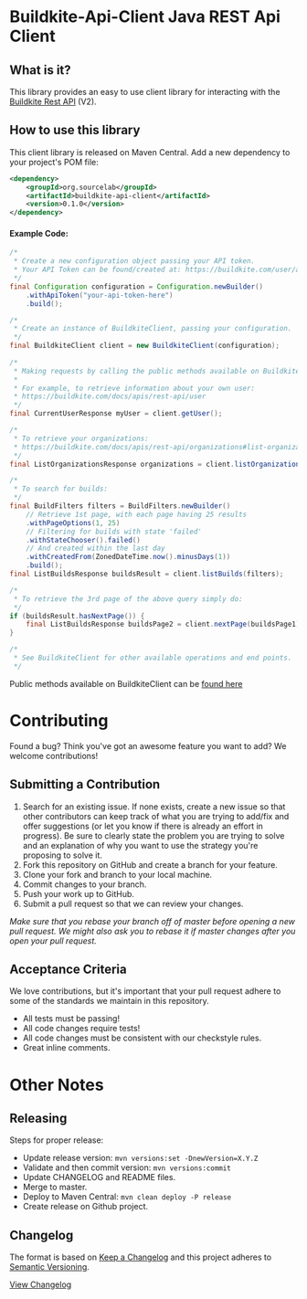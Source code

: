 # Buildkite-Api-Client Java REST Api Client

## What is it?

This library provides an easy to use client library for interacting with the [Buildkite Rest API](https://buildkite.com/docs/apis/rest-api) (V2).

## How to use this library

This client library is released on Maven Central.  Add a new dependency to your project's POM file:

```xml
<dependency>
    <groupId>org.sourcelab</groupId>
    <artifactId>buildkite-api-client</artifactId>
    <version>0.1.0</version>
</dependency>
```


#### Example Code:
```java
/*
 * Create a new configuration object passing your API token.
 * Your API Token can be found/created at: https://buildkite.com/user/api-access-tokens
 */
final Configuration configuration = Configuration.newBuilder()
    .withApiToken("your-api-token-here")
    .build();

/*
 * Create an instance of BuildkiteClient, passing your configuration.
 */
final BuildkiteClient client = new BuildkiteClient(configuration);
    
/*
 * Making requests by calling the public methods available on BuildkiteClient.
 * 
 * For example, to retrieve information about your own user:
 * https://buildkite.com/docs/apis/rest-api/user
 */
final CurrentUserResponse myUser = client.getUser();

/*
 * To retrieve your organizations:
 * https://buildkite.com/docs/apis/rest-api/organizations#list-organizations
 */
final ListOrganizationsResponse organizations = client.listOrganizations();

/*
 * To search for builds:   
 */
final BuildFilters filters = BuildFilters.newBuilder()
    // Retrieve 1st page, with each page having 25 results
    .withPageOptions(1, 25)
    // Filtering for builds with state 'failed'
    .withStateChooser().failed()
    // And created within the last day
    .withCreatedFrom(ZonedDateTime.now().minusDays(1))
    .build();
final ListBuildsResponse buildsResult = client.listBuilds(filters);

/*
 * To retrieve the 3rd page of the above query simply do:   
 */
if (buildsResult.hasNextPage()) {
    final ListBuildsResponse buildsPage2 = client.nextPage(buildsPage1);
}

/*
 * See BuildkiteClient for other available operations and end points.
 */
```

Public methods available on BuildkiteClient can be [found here](src/main/java/org/sourcelab/buildkite/api/client/BuildkiteClient.java#L111)

# Contributing

Found a bug? Think you've got an awesome feature you want to add? We welcome contributions!


## Submitting a Contribution

1. Search for an existing issue. If none exists, create a new issue so that other contributors can keep track of what you are trying to add/fix and offer suggestions (or let you know if there is already an effort in progress).  Be sure to clearly state the problem you are trying to solve and an explanation of why you want to use the strategy you're proposing to solve it.
1. Fork this repository on GitHub and create a branch for your feature.
1. Clone your fork and branch to your local machine.
1. Commit changes to your branch.
1. Push your work up to GitHub.
1. Submit a pull request so that we can review your changes.

*Make sure that you rebase your branch off of master before opening a new pull request. We might also ask you to rebase it if master changes after you open your pull request.*

## Acceptance Criteria

We love contributions, but it's important that your pull request adhere to some of the standards we maintain in this repository.

- All tests must be passing!
- All code changes require tests!
- All code changes must be consistent with our checkstyle rules.
- Great inline comments.

# Other Notes


## Releasing

Steps for proper release:
- Update release version: `mvn versions:set -DnewVersion=X.Y.Z`
- Validate and then commit version: `mvn versions:commit`
- Update CHANGELOG and README files.
- Merge to master.
- Deploy to Maven Central: `mvn clean deploy -P release`
- Create release on Github project.


## Changelog

The format is based on [Keep a Changelog](http://keepachangelog.com/)
and this project adheres to [Semantic Versioning](http://semver.org/).

[View Changelog](CHANGELOG.md)



